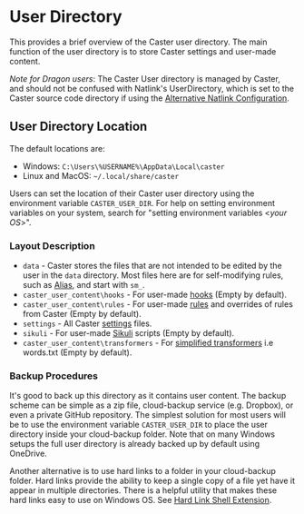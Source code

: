 # User Directory

This provides a brief overview of the Caster user directory. The main function of the user directory is to store Caster settings and user-made content. 

*Note for Dragon users*: The Caster User directory is managed by Caster, and should not be confused with Natlink's UserDirectory, which is set to the Caster source code directory if using the [Alternative Natlink Configuration](../Installation/Dragon_NaturallySpeaking.md/#-alternative-natlink-configuration).

## User Directory Location

The default locations are:

- Windows: `C:\Users\%USERNAME%\AppData\Local\caster`
- Linux and MacOS: `~/.local/share/caster`

Users can set the location of their Caster user directory using the environment variable `CASTER_USER_DIR`. For help on setting environment variables on your system, search for "setting environment variables <_your OS_>".

### Layout  Description

- `data` - Caster stores the files that are not intended to be edited by the user in the `data` directory. Most files here are for self-modifying rules, such as [Alias](../Caster_Commands/Alias.md), and start with `sm_`.
- `caster_user_content\hooks` - For user-made [hooks](https://dictation-toolbox.github.io/Caster/#/Caster_Settings/hooks) (Empty by default).
- `caster_user_content\rules` - For user-made [rules](https://dictation-toolbox.github.io/Caster/#/Caster_Settings/rules) and overrides of rules from Caster (Empty by default).
- `settings` - All Caster [settings](https://dictation-toolbox.github.io/Caster/#/Caster_Settings/settings) files.
- `sikuli` - For user-made [Sikuli](https://dictation-toolbox.github.io/Caster/#/Third-party_Integrations/Sikuli) scripts (Empty by default).
- `caster_user_content\transformers` - For [simplified transformers](https://dictation-toolbox.github.io/Caster/#/Customize_Caster/Customizing_Starter_Rules/#use-simplified-transformers) i.e words.txt (Empty by default).

### Backup Procedures

It's good to back up this directory as it contains user content. The backup scheme can be simple as a zip file, cloud-backup service (e.g. Dropbox), or even a private GitHub repository. The simplest solution for most users will be to use the environment variable `CASTER_USER_DIR` to place the user directory inside your cloud-backup folder. Note that on many Windows setups the full user directory is already backed up by default using OneDrive. 

Another alternative is to use hard links to a folder in your cloud-backup folder. Hard links provide the ability to keep a single copy of a file yet have it appear in multiple directories. There is a helpful utility that makes these hard links easy to use on Windows OS. See [Hard Link Shell Extension](https://schinagl.priv.at/nt/hardlinkshellext/linkshellextension.html).
